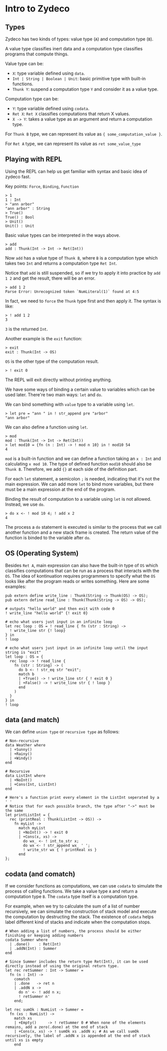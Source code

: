 # Intro to Zydeco
## Types
Zydeco has two kinds of types: value type (`A`) and computation type (`B`). 

A value type classifies inert data and a computation type classifies programs that compute things.

Value type can be: 
- `X`: type variable defined using `data`.
- `Int | String | Boolean | Unit`: basic primitive type with built-in functions.
- `Thunk Y`: suspend a computation type `Y` and consider it as a value type. 

Computation type can be:
- `Y`: type variable defined using `codata`.
- `Ret X`: `Ret X` classifies computations that return X values.
- `X -> Y`: takes a value type as an argument and return a computation type.

For `Thunk B` type, we can represent its value as `{ some_computation_value }`.

For `Ret A` type, we can represent its value as `ret some_value_type`

## Playing with REPL
Using the REPL can help us get familiar with syntax and basic idea of zydeco fast. 

Key points: `Force`, `Binding`, `Function`
```
> 1
1 : Int
> "ann arbor"
"ann arbor" : String
> True()
True() : Bool
> Unit()
Unit() : Unit
```
Basic value types can be interpreted in the ways above.
```
> add
add : Thunk(Int -> Int -> Ret(Int))
```
Now `add` has a value type of `Thunk B`, where `B` is a computation type which takes two `Int` and returns a computation type `Ret Int`.

Notice that `add` is still suspended, so if we try to apply it into practice by `add 1 2` and get the result, there will be an error.
```
> add 1 2
Parse Error: Unrecognized token `NumLiteral(1)` found at 4:5
```
In fact, we need to `force` the `Thunk` type first and then apply it. The syntax is like:
```
> ! add 1 2
3
```
`3` is the returned `Int`.

Another example is the `exit` function:
```
> exit
exit : Thunk(Int -> OS)
```
`OS` is the other type of the computation result.
```
> ! exit 0
```
The REPL will exit directly without printing anything.

We have some ways of binding a certain value to variables which can be used later. There're two main ways: `let` and `do`.

We can bind something with `value` type to a variable using `let`. 
```
> let pre = "ann " in ! str_append pre "arbor"
"ann arbor"
```

We can also define a function using `let`.
```
> mod
mod : Thunk(Int -> Int -> Ret(Int))
> let mod10 = {fn (n : Int) -> ! mod n 10} in ! mod10 54
4
```
`mod` is a built-in function and we can define a function taking an `x : Int` and calculating `x mod 10`. The type of defined function `mod10` should also be `Thunk B`. Therefore, we add `{}` at each side of the definition part.

For each `let` statement, a semicolon `;` is needed, indicating that it's not the main expression. We can add more `let` to bind more variables, but there must be a main expression at the end of the program.

Binding the result of computation to a variable using `let` is not allowed. Instead, we use `do`.
```
> do x <- ! mod 10 4; ! add x 2    
4
```
The process a `do` statement is executed is similar to the process that we call another function and a new stack frame is created. The return value of the function is binded to the variable after `do`.


## OS (Operating System)
Besides `Ret A`, main expression can also have the built-in type of `OS` which classifies computations that can be run as a process that interacts with the `OS`. The idea of kontinuation requires programmers to specify what the `OS` looks like after the program reads or writes something. Here are some examples:
```
pub extern define write_line : Thunk(String -> Thunk(OS) -> OS);
pub extern define read_line : Thunk(Thunk(String -> OS) -> OS);

# outputs "hello world" and then exit with code 0
! write_line "hello world" {! exit 0}

# echo what users just input in an infinite loop
let rec loop : OS = ! read_line { fn (str : String) ->
  ! write_line str {! loop} 
} in
! loop

# echo what users just input in an infinite loop until the input string is "exit"
let loop : OS = {
  rec loop -> ! read_line {
    fn (str : String) -> (
      do b <- ! str_eq str "exit";
      match b
      | +True() -> ! write_line str { ! exit 0 }
      | +False() -> ! write_line str { ! loop }
      end
    )
  }
} in
! loop
```
## data (and match)
We can define `union type` or `recursive type` as follows:
```
# Non-recursive
data Weather where
  | +Sunny()
  | +Rainy()
  | +Windy()
end

# Recursive
data ListInt where
  | +NoInt()
  | +Cons(Int, ListInt)
end

# Here's a function print every element in the ListInt seperated by a ' '
# Notice that for each possible branch, the type after "->" must be the same
let printListInt = {
  rec (printReal : Thunk(ListInt -> OS)) ->
    fn myList ->
      match myList
      | +NoInt() -> ! exit 0
      | +Cons(x, xs) ->
        do wx_ <- ! int_to_str x;
        do wx <- ! str_append wx_ ' ';
        ! write_str wx { ! printReal xs }
      end
};
```

## codata (and comatch)
If we consider functions as computations, we can use `codata` to simulate the process of calling functions. We take a value type `A` and return a computation type `B`. The `codata` type itself is a computation type.

For example, when we try to calculate the sum of a list of number recursively, we can simulate the construction of stack model and execute the computation by destructing the stack. The existence of `codata` helps label different kind of stacks and indicate when the computation stops.
```
# When adding a list of numbers, the process should be either finishing or keeping adding numbers
codata Summer where
  | .done()    : Ret(Int) 
  | .addN(Int) : Summer
end

# Since Summer includes the return type Ret(Int), it can be used directly instead of using the original return type.
let rec retSummer : Int -> Summer =
  fn (n : Int) ->
    comatch
    | .done   -> ret n
    | .addN x ->
      do n' <- ! add n x;
      ! retSummer n'
    end;

let rec sumOk : NumList -> Summer =
  fn (xs : NumList) ->
    match xs
    | +Empty()     -> ! retSummer 0 # When none of the elements remains, add a zero(.done) at the end of stack
    | +Cons(x, xs) -> ! sumOk xs .addN x; # As we call sumOk recursively, the label of .addN x is appended at the end of stack until xs is empty
    end
```

